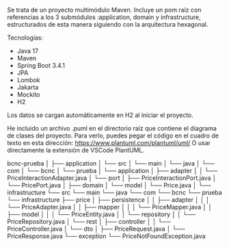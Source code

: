 Se trata de un proyecto multimódulo Maven.
Incluye un pom raíz con referencias a los 3 submódulos :application, domain y infrastructure,
estructurados de esta manera siguiendo con la arquitectura hexagonal.

Tecnologías:
- Java 17
- Maven
- Spring Boot 	<version>3.4.1</version>
- JPA
- Lombok
- Jakarta
- Mockito
- H2

Los datos se cargan automáticamente en H2 al iniciar el proyecto.

He incluido un archivo .puml en el directorio raíz que contiene el diagrama de clases del proyecto.
Para verlo, puedes pegar el código en el cuadro de texto en esta dirección: https://www.plantuml.com/plantuml/uml/
O usar directamente la extensión de VSCode PlantUML.



bcnc-prueba
│
├── application
│   └── src
│       └── main
│           └── java
│               └── com
│                   └── bcnc
│                       └── prueba
│                           └── application
│                               ├── adapter
│                               │   └── PriceInteractionAdapter.java
│                               └── port
│                                   ├── PriceInteractionPort.java
│                                   └── PricePort.java
│
├── domain
│   └── model
│       └── Price.java
│
└── infrastructure
    └── src
        └── main
            └── java
                └── com
                    └── bcnc
                        └── prueba
                            └── infrastructure
                                ├── price
                                │   ├── persistence
                                │   │   ├── adapter
                                │   │   │   └── PriceAdapter.java
                                │   │   ├── mapper
                                │   │   │   └── PriceMapper.java
                                │   │   ├── model
                                │   │   │   └── PriceEntity.java
                                │   │   └── repository
                                │   │       └── PriceRepository.java
                                │   └── rest
                                │       ├── controller
                                │       │   └── PriceController.java
                                │       └── dto
                                │           ├── PriceRequest.java
                                │           └── PriceResponse.java
                                └── exception
                                    └── PriceNotFoundException.java